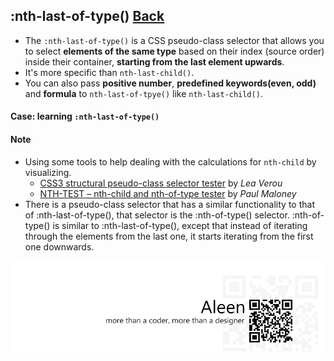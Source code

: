 ## :nth-last-of-type() [**Back**](./../pseudoClass.md)

- The `:nth-last-of-type()` is a CSS pseudo-class selector that allows you to select **elements of the same type** based on their index (source order) inside their container, **starting from the last element upwards**.
- It's more specific than `nth-last-child()`.
- You can also pass **positive number**, **predefined keywords(even, odd)** and **formula** to `nth-last-of-tpye()` like `nth-last-child()`.

#### Case: learning `:nth-last-of-type()`



#### Note

- Using some tools to help dealing with the calculations for `nth-child` by visualizing.
    - [CSS3 structural pseudo-class selector tester](http://lea.verou.me/demos/nth.html) by *Lea Verou*
    - [NTH-TEST – nth-child and nth-of-type tester](http://nth-test.com/) by *Paul Maloney*
- There is a pseudo-class selector that has a similar functionality to that of :nth-last-of-type(), that selector is the :nth-of-type() selector. :nth-of-type() is similar to :nth-last-of-type(), except that instead of iterating through the elements from the last one, it starts iterating from the first one downwards.

<a href="http://aleen42.github.io/" target="_blank" ><img src="./../../../pic/tail.gif"></a>